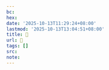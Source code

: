 ```yaml
---
bc:
hex:
date: '2025-10-13T11:29:24+08:00'
lastmod: '2025-10-13T13:04:51+08:00'
title: 󰡕
url: 󰡕
tags: []
src:
note:
---
```

